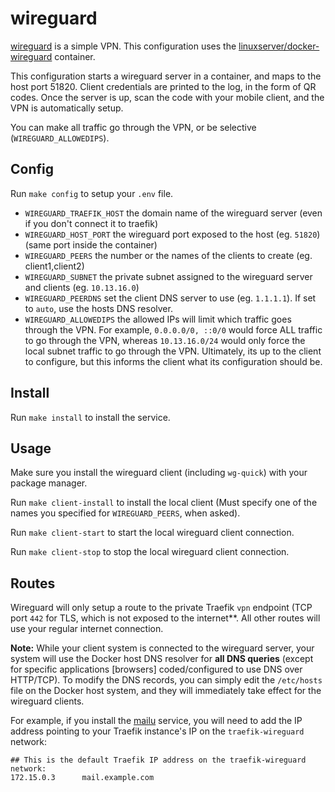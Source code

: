 # wireguard

[wireguard](https://www.wireguard.com/) is a simple VPN. This configuration uses
the
[linuxserver/docker-wireguard](https://github.com/linuxserver/docker-wireguard)
container.


This configuration starts a wireguard server in a container, and maps to the
host port 51820. Client credentials are printed to the log, in the form of QR
codes. Once the server is up, scan the code with your mobile client, and the VPN
is automatically setup.

You can make all traffic go through the VPN, or be selective
(`WIREGUARD_ALLOWEDIPS`).

## Config

Run `make config` to setup your `.env` file.

 * `WIREGUARD_TRAEFIK_HOST` the domain name of the wireguard server (even if you don't connect it to traefik)
 * `WIREGUARD_HOST_PORT` the wireguard port exposed to the host (eg. `51820`) (same port inside the container)
 * `WIREGUARD_PEERS` the number or the names of the clients to create (eg. client1,client2)
 * `WIREGUARD_SUBNET` the private subnet assigned to the wireguard server and clients (eg. `10.13.16.0`)
 * `WIREGUARD_PEERDNS` set the client DNS server to use (eg. `1.1.1.1`). If set
   to `auto`, use the hosts DNS resolver.
 * `WIREGUARD_ALLOWEDIPS` the allowed IPs will limit which traffic goes through
   the VPN. For example, `0.0.0.0/0, ::0/0` would force ALL traffic to go
   through the VPN, whereas `10.13.16.0/24` would only force the local subnet
   traffic to go through the VPN. Ultimately, its up to the client to configure,
   but this informs the client what its configuration should be.

## Install

Run `make install` to install the service.

## Usage

Make sure you install the wireguard client (including `wg-quick`) with your
package manager.

Run `make client-install` to install the local client (Must specify one of the
names you specified for `WIREGUARD_PEERS`, when asked).

Run `make client-start` to start the local wireguard client connection.

Run `make client-stop` to stop the local wireguard client connection.

## Routes

Wireguard will only setup a route to the private Traefik `vpn` endpoint (TCP
port `442` for TLS, which is not exposed to the internet**. All other routes will
use your regular internet connection.

**Note:** While your client system is connected to the wireguard server, your
system will use the Docker host DNS resolver for **all DNS queries** (except for
specific applications [browsers] coded/configured to use DNS over HTTP/TCP). To
modify the DNS records, you can simply edit the `/etc/hosts` file on the Docker
host system, and they will immediately take effect for the wireguard clients.

For example, if you install the [mailu](../mailu) service, you will need to add
the IP address pointing to your Traefik instance's IP on the `traefik-wireguard`
network:

```
## This is the default Traefik IP address on the traefik-wireguard network:
172.15.0.3      mail.example.com
```
